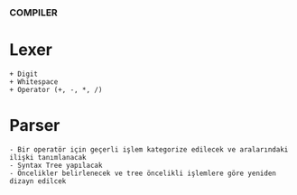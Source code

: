 ### COMPILER ###

# Lexer
	+ Digit
	+ Whitespace
	+ Operator (+, -, *, /)


# Parser
	- Bir operatör için geçerli işlem kategorize edilecek ve aralarındaki ilişki tanımlanacak
	- Syntax Tree yapılacak
	- Öncelikler belirlenecek ve tree öncelikli işlemlere göre yeniden dizayn edilcek

